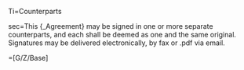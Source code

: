 Ti=Counterparts

sec=This {_Agreement} may be signed in one or more separate counterparts, and each shall be deemed as one and the same original.  Signatures may be delivered electronically, by fax or .pdf via email.

=[G/Z/Base]
